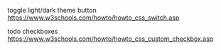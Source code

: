 
toggle light/dark theme button
https://www.w3schools.com/howto/howto_css_switch.asp

todo checkboxes
https://www.w3schools.com/howto/howto_css_custom_checkbox.asp